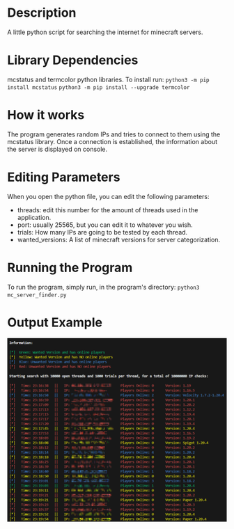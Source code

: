 # Description
A little python script for searching the internet for minecraft servers.

# Library Dependencies
mcstatus and termcolor python libraries. To install run:
`python3 -m pip install mcstatus`
`python3 -m pip install --upgrade termcolor`

# How it works
The program generates random IPs and tries to connect to them using the mcstatus library. Once a connection is established, the information about the server is displayed on console.

# Editing Parameters
When you open the python file, you can edit the following parameters:
- threads: edit this number for the amount of threads used in the application.
- port: usually 25565, but you can edit it to whatever you wish.
- trials: How many IPs are going to be tested by each thread.
- wanted_versions: A list of minecraft versions for server categorization.

# Running the Program
To run the program, simply run, in the program's directory:
`python3 mc_server_finder.py`

# Output Example
![example](example.png)
